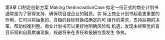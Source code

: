 第9章
口制定创新方案
Making theInnovationCase
拟定一份正式的商业计划书通常是为了获得支持、确保项目或企业的融资。实
际上商业计划书起着更重要的作用，它可以将抽象的、含糊的目标转换成确定的可
操作的需求，支持后期的决策，帮助权衡利整。商业计划书可以更好地明确风险和
机遇，发现未经察觉的盲目乐观和自我欺骗现象，规避将来在责任和报酬方面发生
争执。

